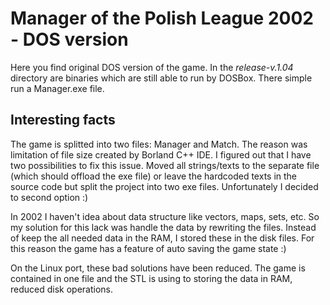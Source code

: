 # Manager of the Polish League 2002 - DOS version

Here you find original DOS version of the game.
In the *release-v.1.04* directory are binaries which are still able to run by DOSBox. There simple run a Manager.exe file.

## Interesting facts

The game is splitted into two files: Manager and Match. The reason was limitation of file size created by Borland C++ IDE. I figured out that I have two possibilities to fix this issue. Moved all strings/texts to the separate file (which should offload the exe file) or leave the hardcoded texts in the source code but split the project into two exe files. Unfortunately I decided to second option :)

In 2002 I haven't idea about data structure like vectors, maps, sets, etc. So my solution for this lack was handle the data by rewriting the files. Instead of keep the all needed data in the RAM, I stored these in the disk files. For this reason the game has a feature of auto saving the game state :)

On the Linux port, these bad solutions have been reduced. The game is contained in one file and the STL is using to storing the data in RAM, reduced disk operations.
